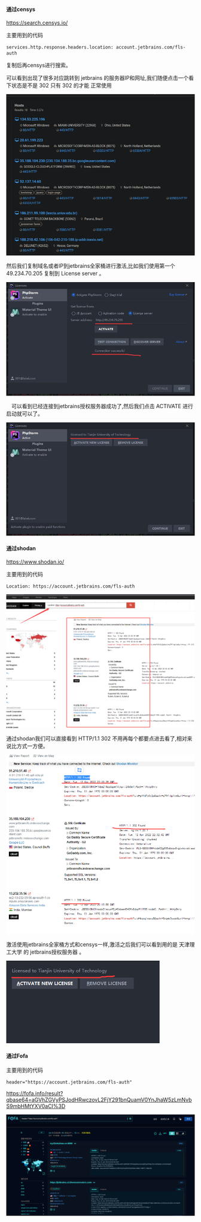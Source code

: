 #### 通过censys
https://search.censys.io/

主要用到的代码

```code
services.http.response.headers.location: account.jetbrains.com/fls-auth

```

复制后再censys进行搜索。

可以看到出现了很多对应跳转到 jetbrains 的服务器IP和网址,我们随便点击一个看下状态是不是 302 只有 302 的才能 正常使用

![](assets/markdown-img-paste-20240221150515467.png)

然后我们复制域名或者IP到jetbrains全家桶进行激活,比如我们使用第一个 49.234.70.205 复制到 License server 。

![](assets/markdown-img-paste-20240221150551102.png)

　可以看到已经连接到jetbrains授权服务器成功了,然后我们点击 ACTIVATE 进行启动就可以了。

![](assets/markdown-img-paste-20240221150606297.png)


#### 通过shodan
https://www.shodan.io/

主要用到的代码
```code
Location: https://account.jetbrains.com/fls-auth
```
![](assets/markdown-img-paste-20240221150705375.png)

通过shodan我们可以直接看到 HTTP/1.1 302 不用再每个都要点进去看了,相对来说比方式一方便。

![](assets/markdown-img-paste-20240221150723451.png)

激活使用jetbrains全家桶方式和censys一样,激活之后我们可以看到用的是 天津理工大学 的 jetbrains授权服务器 。

![](assets/markdown-img-paste-20240221150737396.png)


#### 通过Fofa

主要用到的代码
```code
header="https://account.jetbrains.com/fls-auth"
```
https://fofa.info/result?qbase64=aGVhZGVyPSJodHRwczovL2FjY291bnQuamV0YnJhaW5zLmNvbS9mbHMtYXV0aCI%3D

![](assets/markdown-img-paste-20240401095700316.png)
